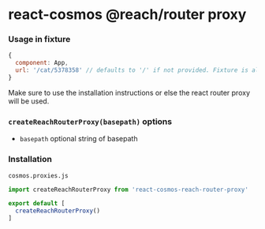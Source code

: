react-cosmos @reach/router proxy
================================

### Usage in fixture
```js
{
  component: App,
  url: '/cat/5378358' // defaults to '/' if not provided. Fixture is always active
}
```
Make sure to use the installation instructions or else the react router proxy will be used.

### `createReachRouterProxy(basepath)` options
 * `basepath` optional string of basepath

### Installation
`cosmos.proxies.js`
```js
import createReachRouterProxy from 'react-cosmos-reach-router-proxy'

export default [
  createReachRouterProxy()
]
```

